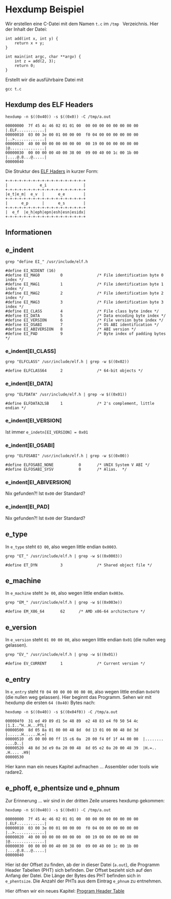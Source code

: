 # Hexdump Beispiel

Wir erstellen eine C-Datei mit dem Namen `t.c` im `/tmp ` Verzeichnis. Hier der Inhalt der Datei:

```
int add(int x, int y) {
    return x + y;
}

int main(int argc, char **argv) {
    int z = add(2, 3);
    return 0;
}
```

Erstellt wir die ausführbaire Datei mit

```
gcc t.c
```

## Hexdump des ELF Headers

```
hexdump -n $((0x40)) -s $((0x0)) -C /tmp/a.out

00000000  7f 45 4c 46 02 01 01 00  00 00 00 00 00 00 00 00  |.ELF............|
00000010  03 00 3e 00 01 00 00 00  f0 04 00 00 00 00 00 00  |..>.............|
00000020  40 00 00 00 00 00 00 00  00 19 00 00 00 00 00 00  |@...............|
00000030  00 00 00 00 40 00 38 00  09 00 40 00 1c 00 1b 00  |....@.8...@.....|
00000040
```

Die Struktur des [ELF Haders](elf-header.md) in kurzer Form:

```
+-+-+-+-+-+-+-+-+-+-+-+-+-+-+-+-+-+
|              e_i                |
+-+-+-+-+-+-+-+-+-+-+-+-+-+-+-+-+-+
|e_t|e_m|  e_v  |      e_e        |
+-+-+-+-+-+-+-+-+-+-+-+-+-+-+-+-+-+
|      e_p      |      e_s        |
+-+-+-+-+-+-+-+-+-+-+-+-+-+-+-+-+-+
|  e_f  |e_h|eph|epn|esh|esn|esidx|
+-+-+-+-+-+-+-+-+-+-+-+-+-+-+-+-+-+
```

## Informationen

## e_indent

```
grep "define EI_" /usr/include/elf.h

#define EI_NIDENT (16)
#define EI_MAG0         0               /* File identification byte 0 index */
#define EI_MAG1         1               /* File identification byte 1 index */
#define EI_MAG2         2               /* File identification byte 2 index */
#define EI_MAG3         3               /* File identification byte 3 index */
#define EI_CLASS        4               /* File class byte index */
#define EI_DATA         5               /* Data encoding byte index */
#define EI_VERSION      6               /* File version byte index */
#define EI_OSABI        7               /* OS ABI identification */
#define EI_ABIVERSION   8               /* ABI version */
#define EI_PAD          9               /* Byte index of padding bytes */
```

### e_indent[EI_CLASS]

```
grep "ELFCLASS" /usr/include/elf.h | grep -w $((0x02))

#define ELFCLASS64      2               /* 64-bit objects */
```

### e_indent[EI_DATA]

```
grep "ELFDATA" /usr/include/elf.h | grep -w $((0x01))

#define ELFDATA2LSB     1               /* 2's complement, little endian */
```

### e_indent[EI_VERSION]

Ist immer `e_indetn[EI_VERSION] = 0x01` 

### e_indent[EI_OSABI]

```
grep "ELFOSABI" /usr/include/elf.h | grep -w $((0x00))

#define ELFOSABI_NONE           0       /* UNIX System V ABI */
#define ELFOSABI_SYSV           0       /* Alias.  */
```

### e_indent[EI_ABIVERSION]

Nix gefunden?! Ist `0x00` der Standard?

### e_indent[EI_PAD]

Nix gefunden?! Ist `0x00` der Standard?

## e_type

In `e_type` steht `03 00`, also wegen little endian `0x0003`.

```
grep "ET_" /usr/include/elf.h | grep -w $((0x0003))

#define ET_DYN          3               /* Shared object file */
```

## e_machine

In `e_machine` steht `3e 00`, also wegen little endian `0x003e`.

```
grep "EM_" /usr/include/elf.h | grep -w $((0x003e))

#define EM_X86_64       62      /* AMD x86-64 architecture */
```

## e_version

In `e_version` steht `01 00 00 00`, also wegen little endian `0x01` (die nullen weg gelassen).

```
grep "EV_" /usr/include/elf.h | grep -w $((0x01))

#define EV_CURRENT      1               /* Current version */
```

## e_entry

In `e_entry` steht `f0 04 00 00 00 00 00 00`, also wegen little endian `0x04f0` (die nullen weg gelassen).
Hier beginnt das Programm. Sehen wir mit hexdump die ersten `64 (0x40)` Bytes nach:

```
hexdump -n $((0x40)) -s $((0x04f0)) -C /tmp/a.out

000004f0  31 ed 49 89 d1 5e 48 89  e2 48 83 e4 f0 50 54 4c  |1.I..^H..H...PTL|
00000500  8d 05 8a 01 00 00 48 8d  0d 13 01 00 00 48 8d 3d  |......H......H.=|
00000510  d5 00 00 00 ff 15 c6 0a  20 00 f4 0f 1f 44 00 00  |........ ....D..|
00000520  48 8d 3d e9 0a 20 00 48  8d 05 e2 0a 20 00 48 39  |H.=.. .H.... .H9|
00000530
```

Hier kann man ein neues Kapitel aufmachen ... Assembler oder tools wie radare2.

## e_phoff, e_phentsize und e_phnum

Zur Erinnerung ... wir sind in der dritten Zeile unseres hexdump gekommen:

```
hexdump -n $((0x40)) -s $((0x0)) -C /tmp/a.out

00000000  7f 45 4c 46 02 01 01 00  00 00 00 00 00 00 00 00  |.ELF............|
00000010  03 00 3e 00 01 00 00 00  f0 04 00 00 00 00 00 00  |..>.............|
00000020  40 00 00 00 00 00 00 00  00 19 00 00 00 00 00 00  |@...............|
00000030  00 00 00 00 40 00 38 00  09 00 40 00 1c 00 1b 00  |....@.8...@.....|
00000040
```

Hier ist der Offset zu finden, ab der in dieser Datei (`a.out`), die Programm Header Tabellen (PHT) sich befinden. Der Offset bezieht sich auf den
Anfang der Datei. Die Länge der Bytes des PHT befinden sich in `e_phentsize`. Die Anzahl der PHTs aus dem Eintrag `e_phnum` zu entnehmen.

Hier öffnen wir ein neues Kapitel: [Program Header Table](elf-hexdump-pht.md)

